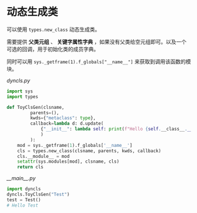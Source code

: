 动态生成类
================================================================================

可以使用 `types.new_class` 动态生成类。

需要提供 __父类元组__ 、 __关键字属性字典__ ，如果没有父类给空元组即可。以及一个可选的回调，用于初始化类的成员字典。

同时可以用 `sys._getframe(1).f_globals["__name__"]` 来获取到调用该函数的模块。

_dyncls.py_
```python
import sys
import types

def ToyClsGen(clsname,
         parents=(),
         kwds={"metaclass": type},
         callback=lambda d: d.update(
             {"__init__": lambda self: print(f"Hello {self.__class__.__name__}")}
             )
         ):
    mod = sys._getframe(1).f_globals['__name__']
    cls = types.new_class(clsname, parents, kwds, callback)
    cls.__module__ = mod
    setattr(sys.modules[mod], clsname, cls)
    return cls
```

_\_\_main\_\_.py_
```python
import dyncls
dyncls.ToyClsGen("Test")
test = Test()
# Hello Test
```
